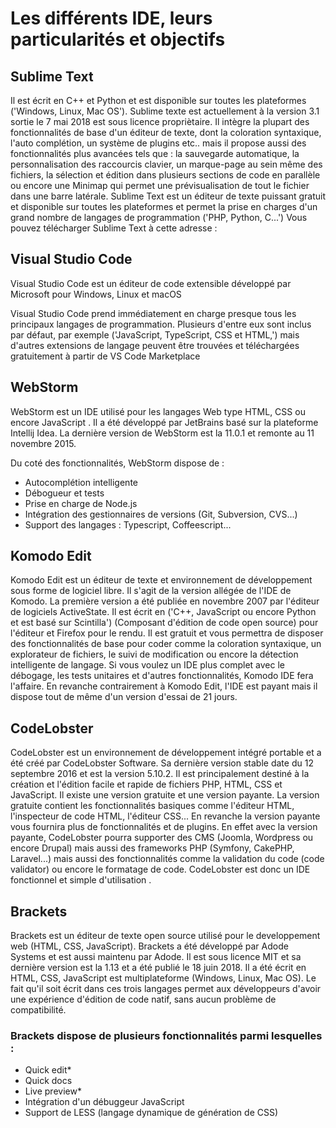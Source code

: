  # Les différents IDE, leurs particularités et objectifs ##



## Sublime Text 


Il est écrit en C++ et Python et est disponible sur toutes les plateformes ('Windows, Linux, Mac OS'). Sublime texte est actuellement à la version 3.1 sortie le 7 mai 2018 est sous licence propriètaire. Il intègre la plupart des fonctionnalités de base d'un éditeur de texte, dont la coloration syntaxique, l'auto complétion, un système de plugins etc.. mais il propose aussi des fonctionnalités plus avancées tels que : la sauvegarde automatique, la personnalisation des raccourcis clavier, un marque-page au sein même des fichiers, la sélection et édition dans plusieurs sections de code en parallèle ou encore une Minimap qui permet une prévisualisation de tout le fichier dans une barre latérale. Sublime Text est un éditeur de texte puissant gratuit et disponible sur toutes les plateformes et permet la prise en charges d'un grand nombre de langages de programmation ('PHP, Python, C...') Vous pouvez télécharger Sublime Text à cette adresse : 

## Visual Studio Code 

Visual Studio Code est un éditeur de code extensible développé par Microsoft pour Windows, Linux et macOS

Visual Studio Code prend immédiatement en charge presque tous les principaux langages de programmation. Plusieurs d'entre eux sont inclus par défaut, par exemple ('JavaScript, TypeScript, CSS et HTML,') mais d'autres extensions de langage peuvent être trouvées et téléchargées gratuitement à partir de VS Code Marketplace

## WebStorm 

WebStorm est un IDE utilisé pour les langages Web type HTML, CSS ou encore JavaScript . Il a été développé par JetBrains basé sur la plateforme Intellij Idea. La dernière version de WebStorm est la 11.0.1 et remonte au 11 novembre 2015.

Du coté des fonctionnalités, WebStorm dispose de :

- Autocomplétion intelligente
- Débogueur et tests
- Prise en charge de Node.js
- Intégration des gestionnaires de versions (Git, Subversion, CVS...)
- Support des langages : Typescript, Coffeescript...


## Komodo Edit

Komodo Edit est un éditeur de texte et environnement de développement sous forme de logiciel libre. Il s'agit de la version allégée de l'IDE de Komodo. La première version a été publiée en novembre 2007 par l'éditeur de logiciels ActiveState. Il est écrit en ('C++, JavaScript ou encore Python et est basé sur Scintilla') (Composant d'édition de code open source) pour l'éditeur et Firefox pour le rendu. Il est gratuit et vous permettra de disposer des fonctionnalités de base pour coder comme la coloration syntaxique, un explorateur de fichiers, le suivi de modification ou encore la détection intelligente de langage. Si vous voulez un IDE plus complet avec le débogage, les tests unitaires et d'autres fonctionnalités, Komodo IDE fera l'affaire. En revanche contrairement à Komodo Edit, l'IDE est payant mais il dispose tout de même d'un version d'essai de 21 jours. 


## CodeLobster

CodeLobster est un environnement de développement intégré portable et a été créé par CodeLobster Software. Sa dernière version stable date du 12 septembre 2016 et est la version 5.10.2. Il est principalement destiné à la création et l'édition facile et rapide de fichiers PHP, HTML, CSS et JavaScript. Il existe une version gratuite et une version payante. La version gratuite contient les fonctionnalités basiques comme l'éditeur HTML, l'inspecteur de code HTML, l'éditeur CSS... En revanche la version payante vous fournira plus de fonctionnalités et de plugins. En effet avec la version payante, CodeLobster pourra supporter des CMS (Joomla, Wordpress ou encore Drupal) mais aussi des frameworks PHP (Symfony, CakePHP, Laravel...) mais aussi des fonctionnalités comme la validation du code (code validator) ou encore le formatage de code. CodeLobster est donc un IDE fonctionnel et simple d'utilisation .

## Brackets
Brackets est un éditeur de texte open source utilisé pour le developpement web (HTML, CSS, JavaScript). Brackets a été développé par Adode Systems et est aussi maintenu par Adode. Il est sous licence MIT et sa dernière version est la 1.13 et a été publié le 18 juin 2018. Il a été écrit en HTML, CSS, JavaScript est multiplateforme (Windows, Linux, Mac OS). Le fait qu'il soit écrit dans ces trois langages permet aux développeurs d'avoir une expérience d'édition de code natif, sans aucun problème de compatibilité.

### Brackets dispose de plusieurs fonctionnalités parmi lesquelles :

- Quick edit*
- Quick docs
- Live preview*
- Intégration d'un débuggeur JavaScript
- Support de LESS (langage dynamique de génération de CSS)
